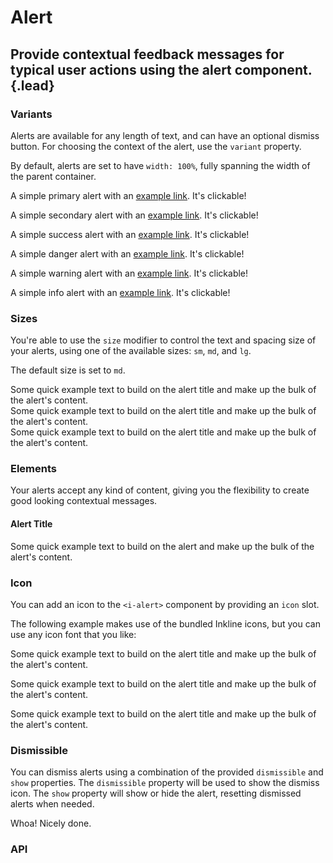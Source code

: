 # Alert
## Provide contextual feedback messages for typical user actions using the alert component. {.lead}

### Variants
Alerts are available for any length of text, and can have an optional dismiss button. For choosing the context of the alert,
use the `variant` property.

By default, alerts are set to have `width: 100%`, fully spanning the width of the parent container.

<i-code-preview title="Alert Variants" link="https://github.com/inkline/inkline/tree/master/src/components/Alert">

<div class="_margin-bottom-1">
    <i-alert variant="primary">
        <p>A simple primary alert with an <a href="http://inkline.io">example link</a>. It's clickable!</p>
    </i-alert>
</div>
<div class="_margin-bottom-1">
    <i-alert variant="secondary">
        <p>A simple secondary alert with an <a href="http://inkline.io">example link</a>. It's clickable!</p>
    </i-alert>
</div>
<div class="_margin-bottom-1">
    <i-alert variant="success">
        <p>A simple success alert with an <a href="http://inkline.io">example link</a>. It's clickable!</p>
    </i-alert>
</div>
<div class="_margin-bottom-1">
    <i-alert variant="danger">
        <p>A simple danger alert with an <a href="http://inkline.io">example link</a>. It's clickable!</p>
    </i-alert>
</div>
<div class="_margin-bottom-1">
    <i-alert variant="warning">
        <p>A simple warning alert with an <a href="http://inkline.io">example link</a>. It's clickable!</p>
    </i-alert>
</div>
<div>
    <i-alert variant="info">
        <p>A simple info alert with an <a href="http://inkline.io">example link</a>. It's clickable!</p>
    </i-alert>
</div>

<template slot="html">

~~~html
<i-alert variant="primary">
    <p>A simple primary alert with an <a href="http://inkline.io">example link</a>. It's clickable!</p>
</i-alert>
~~~
~~~html
<i-alert variant="secondary">
    <p>A simple secondary alert with an <a href="http://inkline.io">example link</a>. It's clickable!</p>
</i-alert>
~~~
~~~html
<i-alert variant="success">
    <p>A simple success alert with an <a href="http://inkline.io">example link</a>. It's clickable!</p>
</i-alert>
~~~
~~~html
<i-alert variant="danger">
    <p>A simple danger alert with an <a href="http://inkline.io">example link</a>. It's clickable!</p>
</i-alert>
~~~
~~~html
<i-alert variant="warning">
    <p>A simple warning alert with an <a href="http://inkline.io">example link</a>. It's clickable!</p>
</i-alert>
~~~
~~~html
<i-alert variant="info">
    <p>A simple info alert with an <a href="http://inkline.io">example link</a>. It's clickable!</p>
</i-alert>
~~~

</template>
</i-code-preview>

### Sizes
You're able to use the `size` modifier to control the text and spacing size of your alerts, using one of the available sizes: `sm`, `md`, and `lg`. 

The default size is set to `md`.

<i-code-preview title="Alert Sizes" link="https://github.com/inkline/inkline/tree/master/src/components/Alert">

<div class="_margin-bottom-1">
    <i-alert size="sm">
        Some quick example text to build on the alert title and make up the bulk of the alert's content.
    </i-alert>
</div>
<div class="_margin-bottom-1">
    <i-alert size="md">
        Some quick example text to build on the alert title and make up the bulk of the alert's content.
    </i-alert>
</div>
<div>
    <i-alert size="lg">
        Some quick example text to build on the alert title and make up the bulk of the alert's content.
    </i-alert>
</div>

<template slot="html">

~~~html
<i-alert size="sm">
    Some quick example text to build on the alert title and make up the bulk of the alert's content.
</i-alert>
~~~
~~~html
<i-alert size="md">
    Some quick example text to build on the alert title and make up the bulk of the alert's content.
</i-alert>
~~~
~~~html
<i-alert size="lg">
    Some quick example text to build on the alert title and make up the bulk of the alert's content.
</i-alert>
~~~

</template>
</i-code-preview>

### Elements
Your alerts accept any kind of content, giving you the flexibility to create good looking contextual messages.

<i-code-preview title="Alert Elements" link="https://github.com/inkline/inkline/tree/master/src/components/Alert">

<div>
    <i-alert>
        <h4>Alert Title</h4>
        <p>
            Some quick example text to build on the alert and make up the bulk of the alert's content.
        </p>
    </i-alert>
</div>

<template slot="html">

~~~html
<i-alert>
    <h4>Alert Title</h4>
    <p>
        Some quick example text to build on the alert and make up the bulk of the alert's content.
    </p>
</i-alert>
~~~

</template>
</i-code-preview>

### Icon
You can add an icon to the `<i-alert>` component by providing an `icon` slot. 

The following example makes use of the bundled Inkline icons, but you can use any icon font that you like:

<i-code-preview title="Alert Icon" link="https://github.com/inkline/inkline/tree/master/src/components/Alert">

<i-alert variant="info" class="_margin-bottom-1">
    <template slot="icon"><i class="inkline-icon -info"></i></template>
    <p>Some quick example text to build on the alert title and make up the bulk of the alert's content.</p>
</i-alert>
<i-alert variant="warning" class="_margin-bottom-1">
    <template slot="icon"><i class="inkline-icon -warning"></i></template>
    <p>Some quick example text to build on the alert title and make up the bulk of the alert's content.</p>
</i-alert>
<i-alert variant="danger">
    <template slot="icon"><i class="inkline-icon -danger"></i></template>
    <p>Some quick example text to build on the alert title and make up the bulk of the alert's content.</p>
</i-alert>

<template slot="html">

~~~html
<i-alert variant="info">
    <template slot="icon"><i class="inkline-icon -info"></i></template>
    <p>Some quick example text to build on the alert title and make up the bulk of the alert's content.</p>
</i-alert>
~~~
~~~html
<i-alert variant="warning">
    <template slot="icon"><i class="inkline-icon -warning"></i></template>
    <p>Some quick example text to build on the alert title and make up the bulk of the alert's content.</p>
</i-alert>
~~~
~~~html
<i-alert variant="danger">
    <template slot="icon"><i class="inkline-icon -danger"></i></template>
    <p>Some quick example text to build on the alert title and make up the bulk of the alert's content.</p>
</i-alert>
~~~

</template>
</i-code-preview>

### Dismissible
You can dismiss alerts using a combination of the provided `dismissible` and `show` properties. The `dismissible` property will be used to show the dismiss icon. The `show` property will show or hide the alert, resetting dismissed alerts when needed.

<i-code-preview title="Alert Icon" link="https://github.com/inkline/inkline/tree/master/src/components/Alert">

<i-alert dismissible :show="visible" variant="primary">
    <p>Whoa! Nicely done.</p>
</i-alert>

<template slot="html">

~~~html
<i-alert dismissible :show="visible" variant="primary">
    <p>Whoa! Nicely done.</p>
</i-alert>
~~~

</template>
<template slot="js">

~~~js
export default {
  data () {
    return {
      visible: true
    };
  }
}
~~~

</template>
</i-code-preview>

### API

<i-api-preview title="Alert API" markup="i-alert" expanded>
    <template slot="props">
        <table class="table -bordered">
            <thead>
                <tr>
                    <th>Property</th>
                    <th>Description</th>
                    <th>Type</th>
                    <th>Accepted</th>
                    <th>Default</th>
                </tr>
            </thead>
            <tbody>
                <tr>
                    <td>dismissLabel</td>
                    <td>Sets the dismiss lable, replaceable using the <code>dismiss</code> slot.</td>
                    <td><code>String</code></td>
                    <td></td>
                    <td><code>×</code></td>
                </tr>
                <tr>
                    <td>dismissible</td>
                    <td>Sets the alert as dismissible.</td>
                    <td><code>Boolean</code></td>
                    <td><code>true</code>, <code>false</code></td>
                    <td><code>false</code></td>
                </tr>
                <tr>
                    <td>show</td>
                    <td>Sets the dismiss <code>v-model</code> for the alert component. Alert is only visible if show is <code>true</code>.</td>
                    <td><code>Boolean</code></td>
                    <td><code>true</code>, <code>false</code></td>
                    <td><code>true</code></td>
                </tr>
                <tr>
                    <td>size</td>
                    <td>Sets the size of the alert component.</td>
                    <td><code>String</code></td>
                    <td><code>sm</code>, <code>md</code>, <code>lg</code></td>
                    <td><code>md</code></td>
                </tr>
                <tr>
                    <td>variant</td>
                    <td>Sets the color variant of the alert component.</td>
                    <td><code>String</code></td>
                    <td><code>primary</code>, <code>secondary</code>, <code>success</code>, <code>danger</code>, <code>warning</code>, <code>info</code></td>
                    <td><code>primary</code></td>
                </tr>
            </tbody>
        </table>
    </template>
    <template slot="slots">
        <table class="table -bordered _margin-bottom-0">
            <thead>
                <tr>
                    <th>Name</th>
                    <th>Description</th>
                </tr>
            </thead>
            <tbody>
                <tr>
                    <td>default</td>
                    <td>Slot for alert default content.</td>
                </tr>
                <tr>
                    <td>dismiss</td>
                    <td>Slot for alert dismiss button.</td>
                </tr>
                <tr>
                    <td>icon</td>
                    <td>Slot for alert icon.</td>
                </tr>
            </tbody>
        </table>
    </template>
</i-api-preview>
